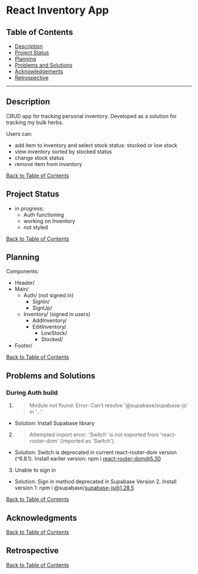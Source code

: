 # React Inventory App

## Table of Contents

- [Description](#description)
- [Project Status](#project-status)
- [Planning](#planning)
- [Problems and Solutions](#problems-and-solutions)
- [Acknowledgements](#acknowledgments)
- [Retrospective](#retrospective)

---

## Description

CRUD app for tracking personal inventory. Developed as a solution for tracking my bulk herbs.

Users can:

- add item to inventory and select stock status: stocked or low stock
- view inventory sorted by stocked status
- change stock status
- remove item from inventory

[Back to Table of Contents](#table-of-contents)

## Project Status

- in progress:
  - Auth functioning
  - working on Inventory
  - not styled

[Back to Table of Contents](#table-of-contents)

## Planning

Components:

- Header/
- Main/
  - Auth/ (not signed in)
    - SignIn/
    - SignUp/
  - Inventory/ (signed in users)
    - AddInventory/
    - EditInventory/
      - LowStock/
      - Stocked/
- Footer/

[Back to Table of Contents](#table-of-contents)

## Problems and Solutions

### During Auth build

1. > Module not found: Error: Can't resolve '@supabase/supabase-js' in '...'

- Solution: Install Supabase library

2. > Attempted import error: 'Switch' is not exported from 'react-router-dom' (imported as 'Switch').

- Solution: Switch is deprecated in current react-router-dom version (^6.8.1). Install earlier version: npm i react-router-dom@5.30

3. Unable to sign in

- Solution: Sign in method deprecated in Supabase Version 2. Install version 1: npm i @supabase/supabase-js@1.28.5

[Back to Table of Contents](#table-of-contents)

## Acknowledgments

[Back to Table of Contents](#table-of-contents)

## Retrospective

[Back to Table of Contents](#table-of-contents)
